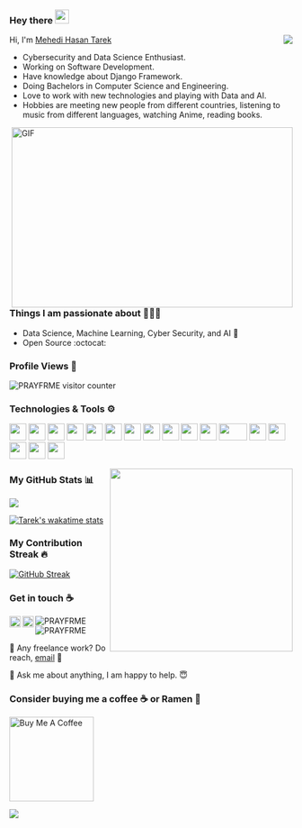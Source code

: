 ### Hey there <img src="https://media.giphy.com/media/hvRJCLFzcasrR4ia7z/giphy.gif" width="25px">

<img src="https://weather-icon.journeyad.repl.co/@dhaka?v=1" align="right">

  Hi, I'm [Mehedi Hasan Tarek](https://linktr.ee/PRAYFRME)

- Cybersecurity and Data Science Enthusiast. 
- Working on Software Development.
- Have knowledge about Django Framework. 
- Doing Bachelors in Computer Science and Engineering. 
- Love to work with new technologies and playing with Data and AI.
- Hobbies are meeting new people from different countries, listening to music from different languages, watching Anime, reading books.

<img align="right" alt="GIF" src="https://github.com/abhisheknaiidu/abhisheknaiidu/blob/master/code.gif?raw=true" width="500" height="320" />

### Things I am passionate about 💁🏻‍♂️

- Data Science, Machine Learning, Cyber Security, and AI :robot:
- Open Source :octocat:

### Profile Views 🧮
![PRAYFRME visitor counter](https://count.getloli.com/get/@PRAYFRME?theme=rule34)

### Technologies & Tools ⚙
<code><img height="30" src="https://upload.wikimedia.org/wikipedia/commons/9/9a/Visual_Studio_Code_1.35_icon.svg"></code>
<code><img height="30" src="https://upload.wikimedia.org/wikipedia/commons/9/98/Apache_NetBeans_Logo.svg"></code>
<code><img height="30" src="https://upload.wikimedia.org/wikipedia/commons/7/7e/Spyder_logo.svg"></code>
<code><img height="30" src="https://upload.wikimedia.org/wikipedia/commons/c/c3/Python-logo-notext.svg"></code>
<code><img height="30" src="https://upload.wikimedia.org/wikipedia/en/3/30/Java_programming_language_logo.svg"></code>
<code><img height="30" src="https://upload.wikimedia.org/wikipedia/commons/1/18/ISO_C%2B%2B_Logo.svg"></code>
<code><img height="30" src="https://upload.wikimedia.org/wikipedia/commons/1/18/C_Programming_Language.svg"></code>
<code><img height="30" src="https://upload.wikimedia.org/wikipedia/commons/2/21/Matlab_Logo.png"></code>
<code><img height="30" src="https://static.djangoproject.com/img/logos/django-logo-negative.svg"></code>
<code><img height="30" src="https://symbols.getvecta.com/stencil_28/61_sql-database-generic.a9f12e2a30.svg"></code>
<code><img height="30" src="https://upload.wikimedia.org/wikipedia/en/d/dd/MySQL_logo.svg"></code>
<code><img height="30" width="50px" src="https://upload.wikimedia.org/wikipedia/commons/5/50/Oracle_logo.svg"></code>
<code><img height="30" src="https://upload.wikimedia.org/wikipedia/en/6/6b/Redis_Logo.svg"></code>
<code><img height="30" src="https://upload.wikimedia.org/wikipedia/commons/e/e0/Git-logo.svg"></code>
<code><img height="30" src="https://upload.wikimedia.org/wikipedia/commons/9/91/Octicons-mark-github.svg"></code>
<code><img height="30" src="https://upload.wikimedia.org/wikipedia/commons/3/35/Tux.svg"></code>
<code><img height="30" src="https://upload.wikimedia.org/wikipedia/commons/4/4e/Docker_%28container_engine%29_logo.svg"></code>


<img align="right" width="325" src="https://metrics.lecoq.io/PRAYFRME?template=classic&base.activity=0&base.community=0&base.metadata=0&languages=1&achievements=1&languages.limit=8&languages.sections=most-used&languages.colors=github&languages.threshold=0%25&languages.indepth=false&languages.categories=markup%2C%20programming&languages.recent.categories=markup%2C%20programming&languages.recent.load=300&languages.recent.days=14&achievements.threshold=C&achievements.secrets=true&achievements.display=compact&achievements.limit=0&config.timezone=Asia%2FDhaka"  />


### My GitHub Stats 📊 

<img src="https://github-readme-stats.vercel.app/api?username=PRAYFRME&show_icons=true&count_private=true&include_all_commits=true&icon_color=D10000&show_owner=true&locale=en" />

[![Tarek's wakatime stats](https://github-readme-stats.vercel.app/api/wakatime?username=PRAYFRME)](https://github.com/anuraghazra/github-readme-stats)

###  My Contribution Streak 🔥

[![GitHub Streak](https://github-readme-streak-stats.herokuapp.com?user=PRAYFRME&theme=blood&fire=FFBA47)](https://git.io/streak-stats)
 


### Get in touch :coffee:
[<img align="left" alt="codeSTACKr.com" width="20px" src="https://www.svgrepo.com/show/116369/earth-globe-tool.svg" />][website]
[<img align="left" alt="codeSTACKr | LinkedIn" width="20px" src="https://cdn.worldvectorlogo.com/logos/linkedin-icon-2.svg" />][linkedin]
<p> <img src="https://komarev.com/ghpvc/?username=PRAYFRME&color=brightgreen&style=flat&label=NEW+VIEWS" alt="PRAYFRME" /> 
 <img src="https://wakatime.com/badge/github/PRAYFRME/PRAYFRME.svg" alt="PRAYFRME" /> </p>

💼 Any freelance work? Do reach, [email](mailto:mhtarek@live.com) 🤗 

💬 Ask me about anything, I am happy to help. 😇 
### Consider buying me a coffee ☕ or Ramen 🍜

<a href="https://www.buymeacoffee.com/prayfrme" target="_blank"><img src="https://cdn.buymeacoffee.com/buttons/v2/default-red.png" alt="Buy Me A Coffee" width="150" ></a>


[website]: https://linktr.ee/PRAYFRME
[linkedin]: https://www.linkedin.com/in/prayfrme/

![](https://hit.yhype.me/github/profile?user_id=67306802)
